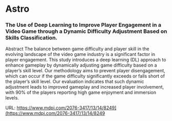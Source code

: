 # Astro 
### The Use of Deep Learning to Improve Player Engagement in a Video Game through a Dynamic Difficulty Adjustment Based on Skills Classification.

Abstract
The balance between game difficulty and player skill in the evolving landscape of the video game industry is a significant factor in player engagement. This study introduces a deep learning (DL) approach to enhance gameplay by dynamically adjusting game difficulty based on a player’s skill level. Our methodology aims to prevent player disengagement, which can occur if the game difficulty significantly exceeds or falls short of the player’s skill level. Our evaluation indicates that such dynamic adjustment leads to improved gameplay and increased player involvement, with 90% of the players reporting high game enjoyment and immersion levels.


URL: https://www.mdpi.com/2076-3417/13/14/8249](https://www.mdpi.com/2076-3417/13/14/8249
